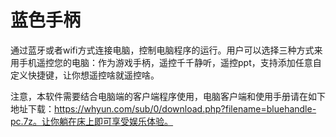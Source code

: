 # 蓝色手柄

通过蓝牙或者wifi方式连接电脑，控制电脑程序的运行。用户可以选择三种方式来用手机遥控您的电脑：作为游戏手柄，遥控千千静听，遥控ppt，支持添加任意自定义快捷键，让你想遥控啥就遥控啥。

注意，本软件需要结合电脑端的客户端程序使用，电脑客户端和使用手册请在如下地址下载：https://whyun.com/sub/0/download.php?filename=bluehandle-pc.7z。让你躺在床上即可享受娱乐体验。
